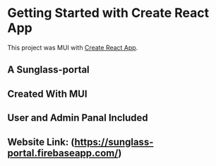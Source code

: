 # Getting Started with Create React App

This project was MUI with [Create React App](https://sunglass-portal.firebaseapp.com/).

## A Sunglass-portal
## Created With MUI 
## User and Admin Panal Included
## Website Link: (https://sunglass-portal.firebaseapp.com/)


